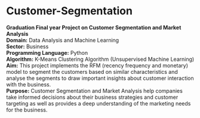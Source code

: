 # Customer-Segmentation
<b>Graduation Final year Project on Customer Segmentation and Market Analysis</b>
<br><b>Domain:</b> Data Analysis and Machine Learning
<br><b>Sector:</b> Business
<br><b>Programming Language:</b> Python
<br><b>Algorithm:</b> K-Means Clustering Algorithm (Unsupervised Machine Learning)
<br><b>Aim:</b> This project implements the RFM (recency frequency and monetary) model to segment the customers based on similar characteristics and analyse the segments to draw important insights about customer interaction with the business.
<br><b>Purpose:</b> Customer Segmentation and Market Analysis help companies take informed decisions about their business strategies and customer targeting as well as provides a deep understanding of the marketing needs for the business.

